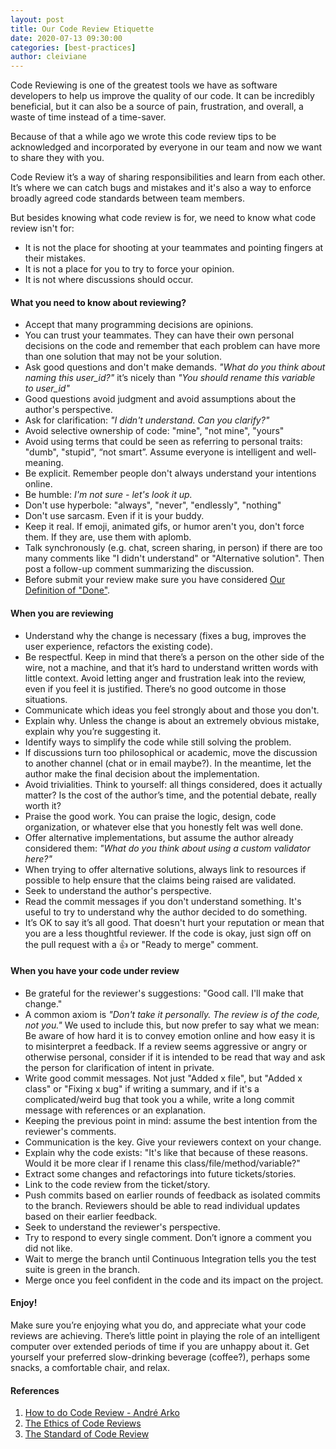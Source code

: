 ```yaml
---
layout: post
title: Our Code Review Etiquette
date: 2020-07-13 09:30:00
categories: [best-practices]
author: cleiviane
---
```


Code Reviewing is one of the greatest tools we have as software developers to help us improve the quality of our code. It can be incredibly beneficial, but it can also be a source of pain, frustration, and overall, a waste of time instead of a time-saver.

Because of that a while ago we wrote this code review tips to be acknowledged and incorporated by everyone in our team and now we want to share they with you.

<!--more-->

Code Review it’s a way of sharing responsibilities and learn from each other. It’s where we can catch bugs and mistakes and it's also a way to enforce broadly agreed code standards between team members.

But besides knowing what code review is for, we need to know what code review isn't for:

- It is not the place for shooting at your teammates and pointing fingers at their mistakes.
- It is not a place for you to try to force your opinion.
- It is not where discussions should occur.

#### What you need to know about reviewing?

- Accept that many programming decisions are opinions.
- You can trust your teammates. They can have their own personal decisions on the code and remember that each problem can have more than one solution that may not be your solution.
- Ask good questions and don't make demands. <i>"What do you think about naming this user_id?"</i> it’s nicely than <i>"You should rename this variable to user_id"</i>
- Good questions avoid judgment and avoid assumptions about the author's perspective.
- Ask for clarification: <i>"I didn't understand. Can you clarify?"</i>
- Avoid selective ownership of code: "mine", "not mine", "yours"
- Avoid using terms that could be seen as referring to personal traits: "dumb", "stupid", “not smart”. Assume everyone is intelligent and well-meaning.
- Be explicit. Remember people don't always understand your intentions online.
- Be humble: <i>I'm not sure - let's look it up.</i>
- Don't use hyperbole: "always", "never", "endlessly", "nothing"
- Don't use sarcasm. Even if it is your buddy.
- Keep it real. If emoji, animated gifs, or humor aren't you, don't force them. If they are, use them with aplomb.
- Talk synchronously (e.g. chat, screen sharing, in person) if there are too many comments like "I didn't understand" or "Alternative solution". Then post a follow-up comment summarizing the discussion.
- Before submit your review make sure you have considered <a href="https://www.ombulabs.com/blog/software-development/software-quality/our-definition-of-done.html" target="_blank">Our Definition of "Done"</a>.

#### When you are reviewing

- Understand why the change is necessary (fixes a bug, improves the user experience, refactors the existing code).
- Be respectful. Keep in mind that there’s a person on the other side of the wire, not a machine, and that it’s hard to understand written words with little context. Avoid letting anger and frustration leak into the review, even if you feel it is justified. There’s no good outcome in those situations.
- Communicate which ideas you feel strongly about and those you don't.
- Explain why. Unless the change is about an extremely obvious mistake, explain why you’re suggesting it.
- Identify ways to simplify the code while still solving the problem.
- If discussions turn too philosophical or academic, move the discussion to another channel (chat or in email maybe?). In the meantime, let the author make the final decision about the implementation.
- Avoid trivialities. Think to yourself: all things considered, does it actually matter? Is the cost of the author’s time, and the potential debate, really worth it?
- Praise the good work. You can praise the logic, design, code organization, or whatever else that you honestly felt was well done.
- Offer alternative implementations, but assume the author already considered them: <i>"What do you think about using a custom validator here?"</i>
- When trying to offer alternative solutions, always link to resources if possible to help ensure that the claims being raised are validated.
- Seek to understand the author's perspective.
- Read the commit messages if you don't understand something. It's useful to try to understand why the author decided to do something.
- It’s OK to say it’s all good. That doesn't hurt your reputation or mean that you are a less thoughtful reviewer. If the code is okay, just sign off on the pull request with a 👍 or "Ready to merge" comment.


#### When you have your code under review

- Be grateful for the reviewer's suggestions: "Good call. I'll make that change."
- A common axiom is <i>"Don't take it personally. The review is of the code, not you."</i> We used to include this, but now prefer to say what we mean: Be aware of how hard it is to convey emotion online and how easy it is to misinterpret a feedback. If a review seems aggressive or angry or otherwise personal, consider if it is intended to be read that way and ask the person for clarification of intent in private.
- Write good commit messages. Not just "Added x file", but "Added x class" or "Fixing x bug" if writing a summary, and if it's a complicated/weird bug that took you a while, write a long commit message with references or an explanation.
- Keeping the previous point in mind: assume the best intention from the reviewer's comments.
- Communication is the key. Give your reviewers context on your change.
- Explain why the code exists: "It's like that because of these reasons. Would it be more clear if I rename this class/file/method/variable?"
- Extract some changes and refactorings into future tickets/stories.
- Link to the code review from the ticket/story.
- Push commits based on earlier rounds of feedback as isolated commits to the branch. Reviewers should be able to read individual updates based on their earlier feedback.
- Seek to understand the reviewer's perspective.
- Try to respond to every single comment. Don’t ignore a comment you did not like.
- Wait to merge the branch until Continuous Integration tells you the test suite is green in the branch.
- Merge once you feel confident in the code and its impact on the project.

#### Enjoy!

Make sure you’re enjoying what you do, and appreciate what your code reviews are achieving. There’s little point in playing the role of an intelligent computer over extended periods of time if you are unhappy about it. Get yourself your preferred slow-drinking beverage (coffee?), perhaps some snacks, a comfortable chair, and relax.

#### References

1. [How to do Code Review - André Arko](https://andre.arko.net/2020/01/24/how-to-do-code-review/)
2. [The Ethics of Code Reviews](https://marcotroisi.com/the-ethics-of-code-reviews/)
3. [The Standard of Code Review](https://google.github.io/eng-practices/review/reviewer/standard.html)
